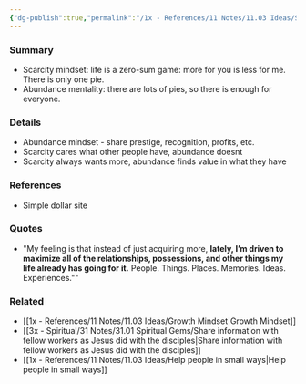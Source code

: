 ```yaml
---
{"dg-publish":true,"permalink":"/1x - References/11 Notes/11.03 Ideas/Scarcity mindset vs Abundance mindset/","title":"Scarcity mindset vs Abundance mindset","created":"2023-10-17T22:37:11.000+03:00","updated":"2024-02-14T20:18:24.650+03:00"}
---
```



### Summary
- Scarcity mindset: life is a zero-sum game: more for you is less for me. There is only one pie.
- Abundance mentality: there are lots of pies, so there is enough for everyone.

### Details
- Abundance mindset - share prestige, recognition, profits, etc.
- Scarcity cares what other people have, abundance doesnt
- Scarcity always wants more, abundance finds value in what they have

### References
- Simple dollar site

### Quotes
- "My feeling is that instead of just acquiring more, **lately, I’m driven to maximize all of the relationships, possessions, and other things my life already has going for it.** People. Things. Places. Memories. Ideas. Experiences.""

### Related
- [[1x - References/11 Notes/11.03 Ideas/Growth Mindset\|Growth Mindset]]
- [[3x - Spiritual/31 Notes/31.01 Spiritual Gems/Share information with fellow workers as Jesus did with the disciples\|Share information with fellow workers as Jesus did with the disciples]]
- [[1x - References/11 Notes/11.03 Ideas/Help people in small ways\|Help people in small ways]]